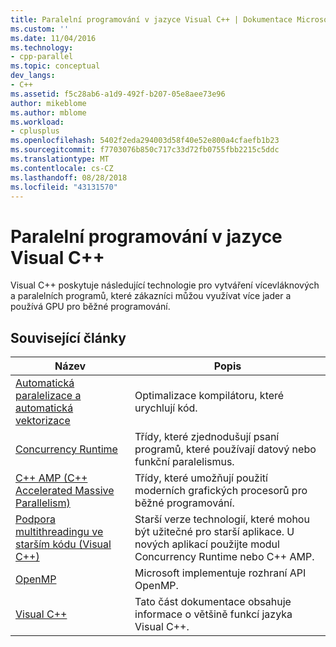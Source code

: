 ```yaml
---
title: Paralelní programování v jazyce Visual C++ | Dokumentace Microsoftu
ms.custom: ''
ms.date: 11/04/2016
ms.technology:
- cpp-parallel
ms.topic: conceptual
dev_langs:
- C++
ms.assetid: f5c28ab6-a1d9-492f-b207-05e8aee73e96
author: mikeblome
ms.author: mblome
ms.workload:
- cplusplus
ms.openlocfilehash: 5402f2eda294003d58f40e52e800a4cfaefb1b23
ms.sourcegitcommit: f7703076b850c717c33d72fb0755fbb2215c5ddc
ms.translationtype: MT
ms.contentlocale: cs-CZ
ms.lasthandoff: 08/28/2018
ms.locfileid: "43131570"
---
```

# <a name="parallel-programming-in-visual-c"></a>Paralelní programování v jazyce Visual C++
Visual C++ poskytuje následující technologie pro vytváření vícevláknových a paralelních programů, které zákazníci můžou využívat více jader a používá GPU pro běžné programování.  
  
## <a name="related-articles"></a>Související články  
  
|Název|Popis|  
|-----------|-----------------|  
|[Automatická paralelizace a automatická vektorizace](auto-parallelization-and-auto-vectorization.md)|Optimalizace kompilátoru, které urychlují kód.|  
|[Concurrency Runtime](concrt/concurrency-runtime.md)|Třídy, které zjednodušují psaní programů, které používají datový nebo funkční paralelismus.|  
|[C++ AMP (C++ Accelerated Massive Parallelism)](amp/cpp-amp-cpp-accelerated-massive-parallelism.md)|Třídy, které umožňují použití moderních grafických procesorů pro běžné programování.|  
|[Podpora multithreadingu ve starším kódu (Visual C++)](multithreading-support-for-older-code-visual-cpp.md)|Starší verze technologií, které mohou být užitečné pro starší aplikace. U nových aplikací použijte modul Concurrency Runtime nebo C++ AMP.|  
|[OpenMP](openmp/openmp-in-visual-cpp.md)|Microsoft implementuje rozhraní API OpenMP.|  
|[Visual C++](../visual-cpp-in-visual-studio.md)|Tato část dokumentace obsahuje informace o většině funkcí jazyka Visual C++.|